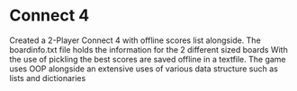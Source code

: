 # Connect 4
Created a 2-Player Connect 4 with offline scores list alongside.
The boardinfo.txt file holds the information for the 2 different sized boards
With the use of pickling the best scores are saved offline in a textfile.
The game uses OOP alongside an extensive uses of various data structure such as lists and dictionaries

